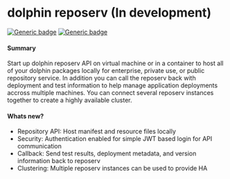 # dolphin reposerv (In development)

[![Generic badge](https://img.shields.io/badge/python-3.7-blue)](https://shields.io/)
[![Generic badge](https://img.shields.io/badge/dolphin-reposerv--v1.0-orange)](https://shields.io)

#### Summary

Start up dolphin reposerv API on virtual machine or in a container to host all of your dolphin packages locally for enterprise, private use, or public repository service. In addition you can call the reposerv back with deployment 
and test information to help manage application deployments accross multiple machines. You can connect several reposerv
instances together to create a highly available cluster.

#### Whats new?

- Repository API: Host manifest and resource files locally
- Security: Authentication enabled for simple JWT based login for API communication
- Callback: Send test results, deployment metadata, and version information back to reposerv
- Clustering: Multiple reposerv instances can be used to provide HA